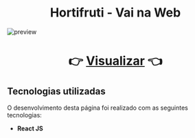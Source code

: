 <h1 align="center">Hortifruti - Vai na Web</h1>

![preview](https://user-images.githubusercontent.com/109364804/220408014-69b5e41a-e80b-42d8-904a-1f6df625d62b.png)

<h1 align="center">👉 <a href="https://leonardolinton.github.io/fitgym/">Visualizar</a> 👈</h1>
<h2>Tecnologias utilizadas</h2>

O desenvolvimento desta página foi realizado com as seguintes tecnologias:

- **React JS**

